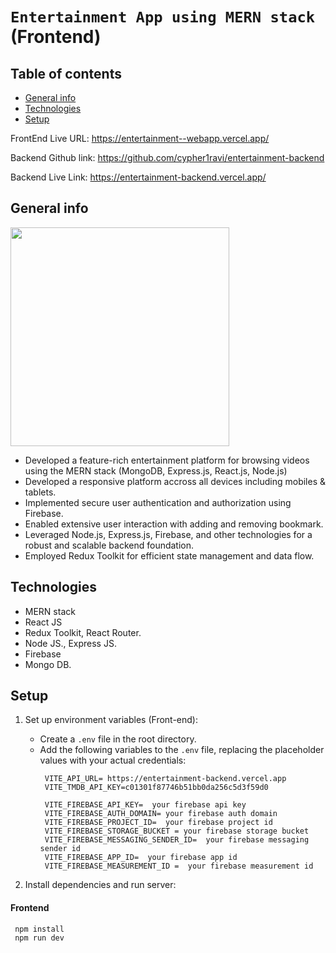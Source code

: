 # `Entertainment App using MERN stack` (Frontend)

## Table of contents
* [General info](#general-info)
* [Technologies](#technologies)
* [Setup](#setup)

FrontEnd Live URL:   https://entertainment--webapp.vercel.app/

Backend Github link: https://github.com/cypher1ravi/entertainment-backend

Backend Live Link:   https://entertainment-backend.vercel.app/

## General info
<img src="https://github.com/Magar0/entertainment-app-AlmaBetter-FinalProject/assets/35245789/bcb6ba7f-b403-4439-8d3f-ea51392d7cec" height="350" >

* Developed a feature-rich entertainment platform for browsing videos using the MERN stack (MongoDB, Express.js, React.js, Node.js)
* Developed a responsive platform accross all devices including mobiles & tablets.
* Implemented secure user authentication and authorization using Firebase.
* Enabled extensive user interaction with adding and removing bookmark.
* Leveraged Node.js, Express.js, Firebase, and other technologies for a robust and scalable backend foundation.
* Employed Redux Toolkit for efficient state management and data flow.

## Technologies
* MERN stack
* React JS
* Redux Toolkit, React Router.
* Node JS., Express JS.
* Firebase
* Mongo DB.
	
## Setup
1. Set up environment variables (Front-end):
   - Create a `.env` file in the root directory.
   - Add the following variables to the `.env` file, replacing the placeholder values with your actual credentials:
     ```
      VITE_API_URL= https://entertainment-backend.vercel.app
      VITE_TMDB_API_KEY=c01301f87746b51bb0da256c5d3f59d0

      VITE_FIREBASE_API_KEY=  your firebase api key
      VITE_FIREBASE_AUTH_DOMAIN= your firebase auth domain
      VITE_FIREBASE_PROJECT_ID=  your firebase project id
      VITE_FIREBASE_STORAGE_BUCKET = your firebase storage bucket
      VITE_FIREBASE_MESSAGING_SENDER_ID=  your firebase messaging sender id
      VITE_FIREBASE_APP_ID=  your firebase app id
      VITE_FIREBASE_MEASUREMENT_ID =  your firebase measurement id
     ```

2. Install dependencies and run server:
#### Frontend
```
 npm install
 npm run dev
```

